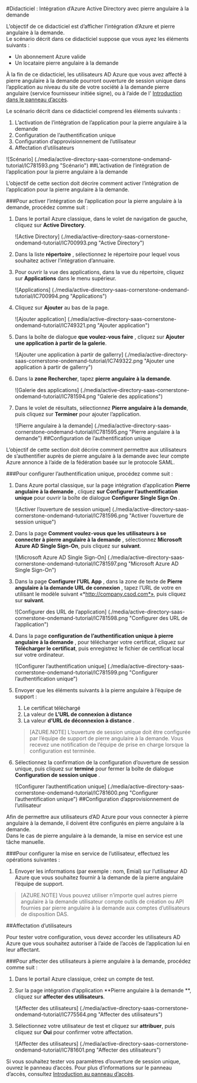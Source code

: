 <properties 
    pageTitle="Didacticiel : Intégration d’Azure Active Directory avec pierre angulaire à la demande | Microsoft Azure" 
    description="Apprenez à utiliser pierre angulaire à la demande avec Azure Active Directory pour activer l’ouverture de session unique, la mise en service automatique et bien plus encore !" 
    services="active-directory" 
    authors="jeevansd"  
    documentationCenter="na" 
    manager="femila"/>
<tags 
    ms.service="active-directory" 
    ms.devlang="na" 
    ms.topic="article" 
    ms.tgt_pltfrm="na" 
    ms.workload="identity" 
    ms.date="09/29/2016" 
    ms.author="jeedes" />

#<a name="tutorial-azure-active-directory-integration-with-cornerstone-ondemand"></a>Didacticiel : Intégration d’Azure Active Directory avec pierre angulaire à la demande

L’objectif de ce didacticiel est d’afficher l’intégration d’Azure et pierre angulaire à la demande.  
Le scénario décrit dans ce didacticiel suppose que vous ayez les éléments suivants :

-   Un abonnement Azure valide
-   Un locataire pierre angulaire à la demande

À la fin de ce didacticiel, les utilisateurs AD Azure que vous avez affecté à pierre angulaire à la demande pourront ouverture de session unique dans l’application au niveau du site de votre société à la demande pierre angulaire (service fournisseur initiée signe), ou à l’aide de l' [Introduction dans le panneau d’accès](active-directory-saas-access-panel-introduction.md).

Le scénario décrit dans ce didacticiel comprend les éléments suivants :

1.  L’activation de l’intégration de l’application pour la pierre angulaire à la demande
2.  Configuration de l’authentification unique
3.  Configuration d’approvisionnement de l’utilisateur
4.  Affectation d’utilisateurs

![Scénario] (./media/active-directory-saas-cornerstone-ondemand-tutorial/IC781593.png "Scénario")
##<a name="enabling-the-application-integration-for-cornerstone-ondemand"></a>L’activation de l’intégration de l’application pour la pierre angulaire à la demande

L’objectif de cette section doit décrire comment activer l’intégration de l’application pour la pierre angulaire à la demande.

###<a name="to-enable-the-application-integration-for-cornerstone-ondemand-perform-the-following-steps"></a>Pour activer l’intégration de l’application pour la pierre angulaire à la demande, procédez comme suit :

1.  Dans le portail Azure classique, dans le volet de navigation de gauche, cliquez sur **Active Directory**.

    ![Active Directory] (./media/active-directory-saas-cornerstone-ondemand-tutorial/IC700993.png "Active Directory")

2.  Dans la liste **répertoire** , sélectionnez le répertoire pour lequel vous souhaitez activer l’intégration d’annuaire.

3.  Pour ouvrir la vue des applications, dans la vue du répertoire, cliquez sur **Applications** dans le menu supérieur.

    ![Applications] (./media/active-directory-saas-cornerstone-ondemand-tutorial/IC700994.png "Applications")

4.  Cliquez sur **Ajouter** au bas de la page.

    ![Ajouter application] (./media/active-directory-saas-cornerstone-ondemand-tutorial/IC749321.png "Ajouter application")

5.  Dans la boîte de dialogue **que voulez-vous faire** , cliquez sur **Ajouter une application à partir de la galerie**.

    ![Ajouter une application à partir de gallerry] (./media/active-directory-saas-cornerstone-ondemand-tutorial/IC749322.png "Ajouter une application à partir de gallerry")

6.  Dans la **zone Rechercher**, tapez **pierre angulaire à la demande**.

    ![Galerie des applications] (./media/active-directory-saas-cornerstone-ondemand-tutorial/IC781594.png "Galerie des applications")

7.  Dans le volet de résultats, sélectionnez **Pierre angulaire à la demande**, puis cliquez sur **Terminer** pour ajouter l’application.

    ![Pierre angulaire à la demande] (./media/active-directory-saas-cornerstone-ondemand-tutorial/IC781595.png "Pierre angulaire à la demande")
##<a name="configuring-single-sign-on"></a>Configuration de l’authentification unique

L’objectif de cette section doit décrire comment permettre aux utilisateurs de s’authentifier auprès de pierre angulaire à la demande avec leur compte Azure annonce à l’aide de la fédération basée sur le protocole SAML.

###<a name="to-configure-single-sign-on-perform-the-following-steps"></a>Pour configurer l’authentification unique, procédez comme suit :

1.  Dans Azure portal classique, sur la page intégration d’application **Pierre angulaire à la demande** , cliquez **sur Configurer l’authentification unique** pour ouvrir la boîte de dialogue **Configurer Single Sign On** .

    ![Activer l’ouverture de session unique] (./media/active-directory-saas-cornerstone-ondemand-tutorial/IC781596.png "Activer l’ouverture de session unique")

2.  Dans la page **Comment voulez-vous que les utilisateurs à se connecter à pierre angulaire à la demande** , sélectionnez **Microsoft Azure AD Single Sign-On**, puis cliquez sur **suivant**.

    ![Microsoft Azure AD Single Sign-On] (./media/active-directory-saas-cornerstone-ondemand-tutorial/IC781597.png "Microsoft Azure AD Single Sign-On")

3.  Dans la page **Configurer l’URL App** , dans la zone de texte de **Pierre angulaire à la demande URL de connexion** , tapez l’URL de votre en utilisant le modèle suivant «*http://company.csod.com*», puis cliquez sur **suivant**.

    ![Configurer des URL de l’application] (./media/active-directory-saas-cornerstone-ondemand-tutorial/IC781598.png "Configurer des URL de l’application")

4.  Dans la page **configuration de l’authentification unique à pierre angulaire à la demande** , pour télécharger votre certificat, cliquez sur **Télécharger le certificat**, puis enregistrez le fichier de certificat local sur votre ordinateur.

    ![Configurer l’authentification unique] (./media/active-directory-saas-cornerstone-ondemand-tutorial/IC781599.png "Configurer l’authentification unique")

5.  Envoyer que les éléments suivants à la pierre angulaire à l’équipe de support :

    1.  Le certificat téléchargé
    2.  La valeur de **L’URL de connexion à distance**
    3.  La valeur **d’URL de déconnexion à distance** .

    >[AZURE.NOTE] L’ouverture de session unique doit être configurée par l’équipe de support de pierre angulaire à la demande.
Vous recevez une notification de l’équipe de prise en charge lorsque la configuration est terminée.

6.  Sélectionnez la confirmation de la configuration d’ouverture de session unique, puis cliquez sur **terminé** pour fermer la boîte de dialogue **Configuration de session unique** .

    ![Configurer l’authentification unique] (./media/active-directory-saas-cornerstone-ondemand-tutorial/IC781600.png "Configurer l’authentification unique")
##<a name="configuring-user-provisioning"></a>Configuration d’approvisionnement de l’utilisateur

Afin de permettre aux utilisateurs d’AD Azure pour vous connecter à pierre angulaire à la demande, il doivent être configurés en pierre angulaire à la demande.  
Dans le cas de pierre angulaire à la demande, la mise en service est une tâche manuelle.

###<a name="to-configure-user-provisioning-perform-the-following-steps"></a>Pour configurer la mise en service de l’utilisateur, effectuez les opérations suivantes :

1.  Envoyer les informations (par exemple : nom, Emial) sur l’utilisateur AD Azure que vous souhaitez fournir à la demande de la pierre angulaire l’équipe de support.

>[AZURE.NOTE] Vous pouvez utiliser n’importe quel autres pierre angulaire à la demande utilisateur compte outils de création ou API fournies par pierre angulaire à la demande aux comptes d’utilisateurs de disposition DAS.

##<a name="assigning-users"></a>Affectation d’utilisateurs

Pour tester votre configuration, vous devez accorder les utilisateurs AD Azure que vous souhaitez autoriser à l’aide de l’accès de l’application lui en leur affectant.

###<a name="to-assign-users-to-cornerstone-ondemand-perform-the-following-steps"></a>Pour affecter des utilisateurs à pierre angulaire à la demande, procédez comme suit :

1.  Dans le portail Azure classique, créez un compte de test.

2.  Sur la page intégration d’application **Pierre angulaire à la demande **, cliquez sur **affecter des utilisateurs**.

    ![Affecter des utilisateurs] (./media/active-directory-saas-cornerstone-ondemand-tutorial/IC775564.png "Affecter des utilisateurs")

3.  Sélectionnez votre utilisateur de test et cliquez sur **attribuer**, puis cliquez sur **Oui** pour confirmer votre affectation.

    ![Affecter des utilisateurs] (./media/active-directory-saas-cornerstone-ondemand-tutorial/IC781601.png "Affecter des utilisateurs")

Si vous souhaitez tester vos paramètres d’ouverture de session unique, ouvrez le panneau d’accès. Pour plus d’informations sur le panneau d’accès, consultez [Introduction au panneau d’accès](active-directory-saas-access-panel-introduction.md).
